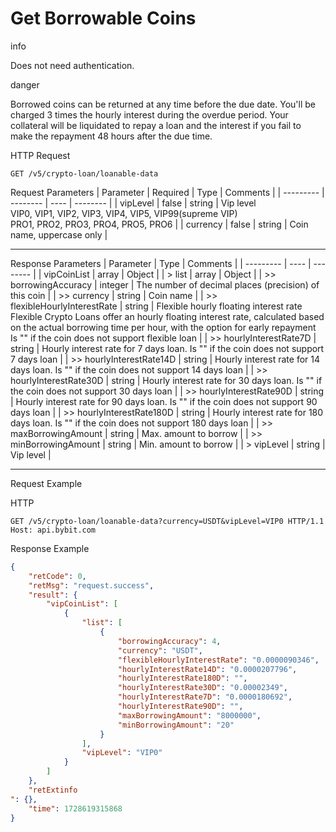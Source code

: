 # Get Borrowable Coins
info

Does not need authentication.

danger

Borrowed coins can be returned at any time before the due date. You'll be charged 3 times the hourly interest during the overdue period. Your collateral will be liquidated to repay a loan and the interest if you fail to make the repayment 48 hours after the due time.


HTTP Request
```http
GET /v5/crypto-loan/loanable-data
```

Request Parameters
| Parameter | Required | Type | Comments |
| --------- | -------- | ---- | -------- |
| vipLevel | false | string | Vip level<br> VIP0, VIP1, VIP2, VIP3, VIP4, VIP5, VIP99(supreme VIP)<br> PRO1, PRO2, PRO3, PRO4, PRO5, PRO6 |
| currency | false | string | Coin name, uppercase only |

---


Response Parameters
| Parameter | Type | Comments |
| --------- | ---- | -------- |
| vipCoinList | array | Object |
| > list | array | Object |
| >> borrowingAccuracy | integer | The number of decimal places (precision) of this coin |
| >> currency | string | Coin name |
| >> flexibleHourlyInterestRate | string | Flexible hourly floating interest rate<br> Flexible Crypto Loans offer an hourly floating interest rate, calculated based on the actual borrowing time per hour, with the option for early repayment <br> Is "" if the coin does not support flexible loan |
| >> hourlyInterestRate7D | string | Hourly interest rate for 7 days loan. Is "" if the coin does not support 7 days loan |
| >> hourlyInterestRate14D | string | Hourly interest rate for 14 days loan. Is "" if the coin does not support 14 days loan |
| >> hourlyInterestRate30D | string | Hourly interest rate for 30 days loan. Is "" if the coin does not support 30 days loan |
| >> hourlyInterestRate90D | string | Hourly interest rate for 90 days loan. Is "" if the coin does not support 90 days loan |
| >> hourlyInterestRate180D | string | Hourly interest rate for 180 days loan. Is "" if the coin does not support 180 days loan |
| >> maxBorrowingAmount | string | Max. amount to borrow |
| >> minBorrowingAmount | string | Min. amount to borrow |
| > vipLevel | string | Vip level |

---

Request Example

HTTP
 
  
```http
GET /v5/crypto-loan/loanable-data?currency=USDT&vipLevel=VIP0 HTTP/1.1
Host: api.bybit.com
```

Response Example
```json
{
    "retCode": 0,
    "retMsg": "request.success",
    "result": {
        "vipCoinList": [
            {
                "list": [
                    {
                        "borrowingAccuracy": 4,
                        "currency": "USDT",
                        "flexibleHourlyInterestRate": "0.0000090346",
                        "hourlyInterestRate14D": "0.0000207796",
                        "hourlyInterestRate180D": "",
                        "hourlyInterestRate30D": "0.00002349",
                        "hourlyInterestRate7D": "0.0000180692",
                        "hourlyInterestRate90D": "",
                        "maxBorrowingAmount": "8000000",
                        "minBorrowingAmount": "20"
                    }
                ],
                "vipLevel": "VIP0"
            }
        ]
    },
    "retExtinfo
": {},
    "time": 1728619315868
}
```

